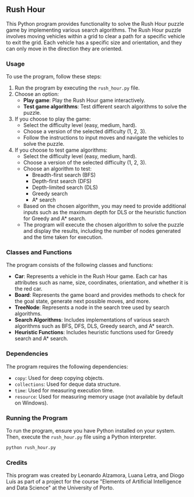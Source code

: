 ## Rush Hour

This Python program provides functionality to solve the Rush Hour puzzle game by implementing various search algorithms. The Rush Hour puzzle involves moving vehicles within a grid to clear a path for a specific vehicle to exit the grid. Each vehicle has a specific size and orientation, and they can only move in the direction they are oriented.

### Usage

To use the program, follow these steps:

1. Run the program by executing the `rush_hour.py` file.
2. Choose an option:
   - **Play game**: Play the Rush Hour game interactively.
   - **Test game algorithms**: Test different search algorithms to solve the puzzle.
3. If you choose to play the game:
   - Select the difficulty level (easy, medium, hard).
   - Choose a version of the selected difficulty (1, 2, 3).
   - Follow the instructions to input moves and navigate the vehicles to solve the puzzle.
4. If you choose to test game algorithms:
   - Select the difficulty level (easy, medium, hard).
   - Choose a version of the selected difficulty (1, 2, 3).
   - Choose an algorithm to test:
     - Breadth-first search (BFS)
     - Depth-first search (DFS)
     - Depth-limited search (DLS)
     - Greedy search
     - A* search
   - Based on the chosen algorithm, you may need to provide additional inputs such as the maximum depth for DLS or the heuristic function for Greedy and A* search.
   - The program will execute the chosen algorithm to solve the puzzle and display the results, including the number of nodes generated and the time taken for execution.

### Classes and Functions

The program consists of the following classes and functions:

- **Car**: Represents a vehicle in the Rush Hour game. Each car has attributes such as name, size, coordinates, orientation, and whether it is the red car.
- **Board**: Represents the game board and provides methods to check for the goal state, generate next possible moves, and more.
- **TreeNode**: Represents a node in the search tree used by search algorithms.
- **Search Algorithms**: Includes implementations of various search algorithms such as BFS, DFS, DLS, Greedy search, and A* search.
- **Heuristic Functions**: Includes heuristic functions used for Greedy search and A* search.

### Dependencies

The program requires the following dependencies:

- `copy`: Used for deep copying objects.
- `collections`: Used for deque data structure.
- `time`: Used for measuring execution time.
- `resource`: Used for measuring memory usage (not available by default on Windows).

### Running the Program

To run the program, ensure you have Python installed on your system. Then, execute the `rush_hour.py` file using a Python interpreter.

```bash
python rush_hour.py
```

### Credits

This program was created by Leonardo Alzamora, Luana Letra, and Diogo Luís as part of a project for the course "Elements of Artificial Intelligence and Data Science" at the University of Porto.
